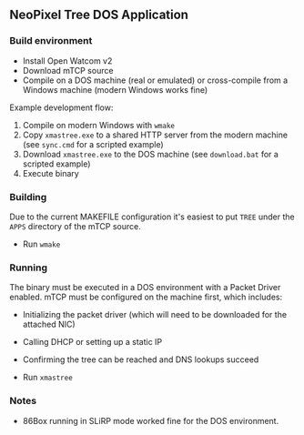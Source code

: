 ## NeoPixel Tree DOS Application

### Build environment

- Install Open Watcom v2
- Download mTCP source
- Compile on a DOS machine (real or emulated) or cross-compile from a Windows machine (modern Windows works fine)

Example development flow:
1. Compile on modern Windows with `wmake`
2. Copy `xmastree.exe` to a shared HTTP server from the modern machine (see `sync.cmd` for a scripted example)
3. Download `xmastree.exe` to the DOS machine (see `download.bat` for a scripted example)
4. Execute binary

### Building

Due to the current MAKEFILE configuration it's easiest to put `TREE` under the `APPS` directory of the mTCP source.

- Run `wmake`

### Running

The binary must be executed in a DOS environment with a Packet Driver enabled. mTCP must be configured on the machine first, which includes:

- Initializing the packet driver (which will need to be downloaded for the attached NIC)
- Calling DHCP or setting up a static IP
- Confirming the tree can be reached and DNS lookups succeed

- Run `xmastree`

### Notes

- 86Box running in SLiRP mode worked fine for the DOS environment.

